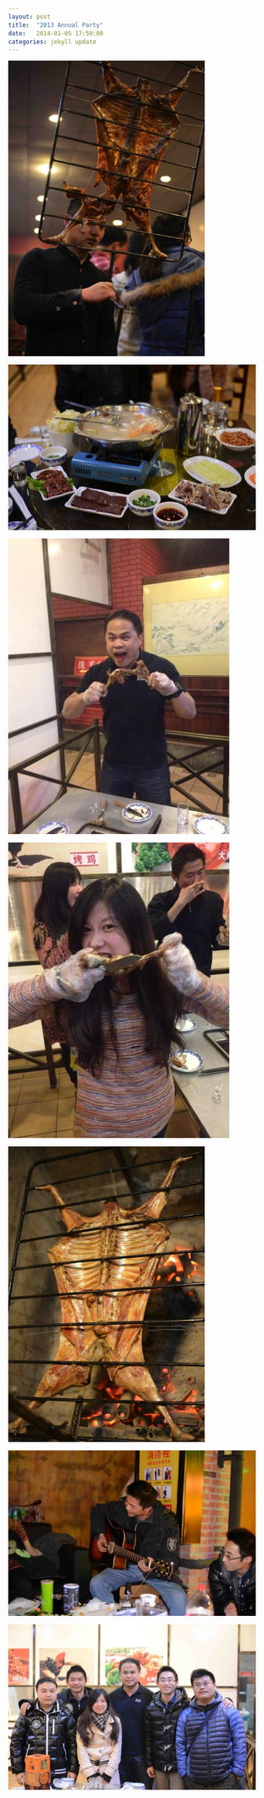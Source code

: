 ```yaml
---
layout: post
title:  "2013 Annual Party"
date:   2014-01-05 17:50:00
categories: jekyll update
---
```


![](/images/14.jpeg)

![](/images/16.jpeg)

![](/images/12.jpeg)

![](/images/13.jpeg)

![](/images/17.jpeg)

![](/images/18.jpeg)

![](/images/15.jpeg)
